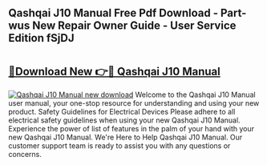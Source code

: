 ## Qashqai J10 Manual Free Pdf Download - Part-wus New Repair Owner Guide - User Service Edition fSjDJ

# <h2><a href="http://bc99448.oget.top/?id=Qashqai+J10+Manual">🔗Download New 👉🔴 Qashqai J10 Manual</a></h2>

[![Qashqai J10 Manual new download](https://i.imgur.com/5g1atiW.png)](http://bc99448.oget.top/?id=Qashqai+J10+Manual)
Welcome to the Qashqai J10 Manual user manual, your one-stop resource for understanding and using your new product. Safety Guidelines for Electrical Devices Please adhere to all electrical safety guidelines when using your new Qashqai J10 Manual. Experience the power of list of features in the palm of your hand with your new Qashqai J10 Manual. We're Here to Help Qashqai J10 Manual. Our customer support team is ready to assist you with any questions or concerns.
